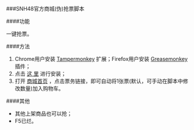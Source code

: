 ###SNH48官方商城(伪)抢票脚本

####功能

一键抢票。

####方法

1. Chrome用户安装 [Tampermonkey](https://chrome.google.com/webstore/detail/tampermonkey/dhdgffkkebhmkfjojejmpbldmpobfkfo?hl=zh-cn) 扩展；Firefox用户安装 [Greasemonkey](https://addons.mozilla.org/zh-cn/firefox/addon/greasemonkey) 插件；
2. 点击 [这 里](https://github.com/saintwinkle/snh48-get-ticket/raw/master/snh48-get-ticket.user.js) 进行安装；
3. 打开 [商城首页](http://shop.snh48.com) ，点击票务链接，即可自动将1张票(默认，可手动在脚本中修改数量)加入购物车。

####其他

- 其他上架商品也可以抢；
- F5已烂。
